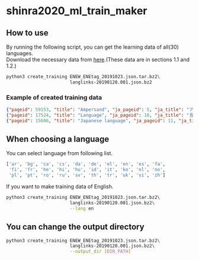 # shinra2020_ml_train_maker

## How to use

By running the following script, you can get the learning data of all(30) languages.  
Download the necessary data from [here](http://shinra-project.info/shinra2020ml/2020ml_data/?lang=en).(These data are in sections 1.1 and 1.2.)

~~~bash
python3 create_training ENEW_ENEtag_20191023.json.tar.bz2\
                        langlinks-20190120.001.json.bz2
~~~

### Example of created training data

~~~json
{"pageid": 59153, "title": "Ampersand", "ja_pageid": 5, "ja_title": "アンパサンド", "ENEs": {"AUTO.TOHOKU.201906": [{"prob": 0.923977792263031, "ENE_id": "0"}]}}
{"pageid": 17524, "title": "Language", "ja_pageid": 10, "ja_title": "言語", "ENEs": {"AUTO.TOHOKU.201906": [{"prob": 0.9261491894721985, "ENE_id": "0"}]}}
{"pageid": 15606, "title": "Japanese language", "ja_pageid": 11, "ja_title": "日本語", "ENEs": {"AUTO.TOHOKU.201906": [{"prob": 0.7623794078826904, "ENE_id": "1.7.24.1"}]}}
~~~

## When choosing a language

You can select language from following list.

~~~Python
['ar', 'bg', 'ca', 'cs', 'da', 'de', 'el', 'en', 'es', 'fa', 
 'fi', 'fr', 'he', 'hi', 'hu', 'id', 'it', 'ko', 'nl', 'no', 
 'pl', 'pt', 'ro', 'ru', 'sv', 'th', 'tr', 'uk', 'vi', 'zh']
~~~

If you want to make training data of English.

~~~bash
python3 create_training ENEW_ENEtag_20191023.json.tar.bz2\
                        langlinks-20190120.001.json.bz2\
                        --lang en
~~~

## You can change the output directory

~~~bash
python3 create_training ENEW_ENEtag_20191023.json.tar.bz2\
                        langlinks-20190120.001.json.bz2\
                        --output_dir [DIR_PATH]
~~~
